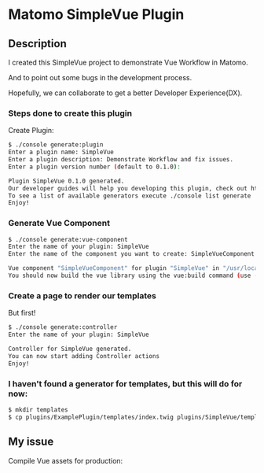 # Matomo SimpleVue Plugin

## Description

I created this SimpleVue project to demonstrate Vue Workflow in Matomo.

And to point out some bugs in the development process.

Hopefully, we can collaborate to get a better Developer Experience(DX).


### Steps done to create this plugin

Create Plugin:
```bash
$ ./console generate:plugin
Enter a plugin name: SimpleVue
Enter a plugin description: Demonstrate Workflow and fix issues.
Enter a plugin version number (default to 0.1.0):

Plugin SimpleVue 0.1.0 generated.
Our developer guides will help you developing this plugin, check out https://developer.matomo.org/guides
To see a list of available generators execute ./console list generate
Enjoy!
```

### Generate Vue Component
```bash
$ ./console generate:vue-component
Enter the name of your plugin: SimpleVue
Enter the name of the component you want to create: SimpleVueComponent

Vue component "SimpleVueComponent" for plugin "SimpleVue" in "/usr/local/var/www/matomo/plugins/SimpleVue/vue/src/SimpleVueComponent.vue" generated
You should now build the vue library using the vue:build command (use --watch to continuously build after making changes).
```

### Create a page to render our templates

But first!
```bash
$ ./console generate:controller
Enter the name of your plugin: SimpleVue

Controller for SimpleVue generated.
You can now start adding Controller actions
Enjoy!
```
### I haven't found a generator for templates, but this will do for now:
```bash
$ mkdir templates
$ cp plugins/ExamplePlugin/templates/index.twig plugins/SimpleVue/templates/index.twig
```


## My issue

Compile Vue assets for production:
```bash

```

